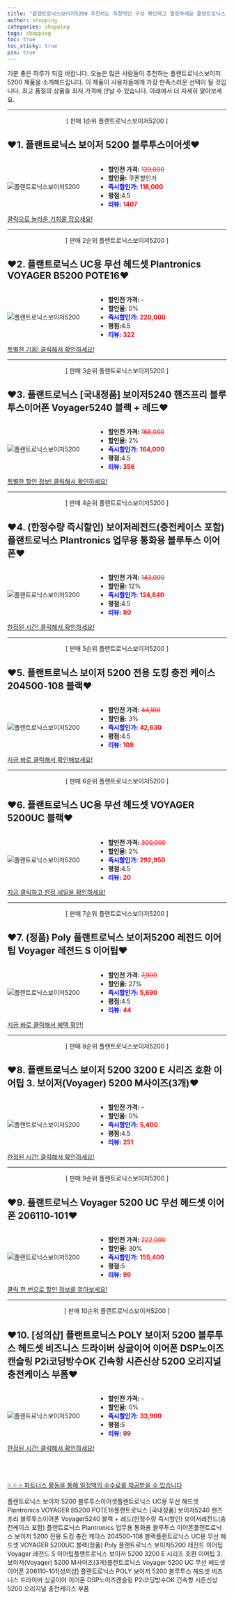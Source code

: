 ```yaml
---
title: "플랜트로닉스보이저5200 추천하는 독창적인 구성 확인하고 결정하세요 플랜트로닉스 보이저 5200 블루투스이어셋"
author: shopping
categories: shopping
tags: shopping
toc: true
toc_sticky: true
pin: true
---
```

기분 좋은 하루가 되길 바랍니다. 오늘은 많은 사람들이 추천하는 플랜트로닉스보이저5200 제품을 소개해드립니다. 이 제품이 사용자들에게 가장 만족스러운 선택이 될 것입니다. 최고 품질의 상품을 최저 가격에 만날 수 있습니다. 아래에서 더 자세히 알아보세요.

---
<p class="toplist" style="margin: 0 auto; display: block; width: fit-content;">[ 판매 1순위 플랜트로닉스보이저5200 ]</p>

<h2><strong>❤️1. 플랜트로닉스 보이저 5200 블루투스이어셋❤️</strong></h2>

<div style="display: flex; align-items: center;">
    <div style="flex: 0.4;">
        <img src="https://thumbnail7.coupangcdn.com/thumbnails/remote/230x230ex/image/retail/images/1062458418907247-74129651-201c-45b9-8e50-ca44e6cee4f2.png" alt="플랜트로닉스보이저5200" style="max-width: 100%;">
    </div>
    <div style="flex: 0.6; margin-left: 10px;">
        <ul>
            <li><strong>할인전 가격:</strong> <del style="color: red;">129,000</del></li>
            <li><strong>할인율:</strong> 쿠폰할인가</li>
            <li><span style='color:blue'><strong>즉시할인가:</strong></span> <span style='color:red'><strong>118,000</strong></span></li>
            <li><strong>평점:</strong>4.5</li>
            <li><span style='color:blue'><strong>리뷰:</strong></span> <span style='color:red'><strong>1407</strong></span></li>
        </ul>
    </div>
</div>
<div class="center">
    <a href="https://William4Davisa.github.io?lptag=AF9450613&subid=githubio&pageKey=7413328727&traceid=V0-153&itemId=19213433655&vendorItemId=75190795600" class="myButton">
        클릭으로 놀라운 기회를 잡으세요!
    </a>
</div>


---
<p class="toplist" style="margin: 0 auto; display: block; width: fit-content;">[ 판매 2순위 플랜트로닉스보이저5200 ]</p>

<h2><strong>❤️2. 플랜트로닉스 UC용 무선 헤드셋 Plantronics VOYAGER B5200 POTE16❤️</strong></h2>

<div style="display: flex; align-items: center;">
    <div style="flex: 0.4;">
        <img src="https://thumbnail6.coupangcdn.com/thumbnails/remote/230x230ex/image/retail/images/311827709567877-bfc90c9e-640d-485b-925a-aacf2d21b985.jpg" alt="플랜트로닉스보이저5200" style="max-width: 100%;">
    </div>
    <div style="flex: 0.6; margin-left: 10px;">
        <ul>
            <li><strong>할인전 가격:</strong> <del style="color: red;">-</del></li>
            <li><strong>할인율:</strong> 0%</li>
            <li><span style='color:blue'><strong>즉시할인가:</strong></span> <span style='color:red'><strong>220,000</strong></span></li>
            <li><strong>평점:</strong>4.5</li>
            <li><span style='color:blue'><strong>리뷰:</strong></span> <span style='color:red'><strong>322</strong></span></li>
        </ul>
    </div>
</div>
<div class="center">
    <a href="https://William4Davisa.github.io?lptag=AF9450613&subid=githubio&pageKey=339310610&traceid=V0-153&itemId=1080942253&vendorItemId=5582299826" class="myButton">
        특별한 기회! 클릭해서 확인하세요!
    </a>
</div>


---
<p class="toplist" style="margin: 0 auto; display: block; width: fit-content;">[ 판매 3순위 플랜트로닉스보이저5200 ]</p>

<h2><strong>❤️3. 플랜트로닉스 [국내정품] 보이저5240 핸즈프리 블루투스이어폰 Voyager5240 블랙 + 레드❤️</strong></h2>

<div style="display: flex; align-items: center;">
    <div style="flex: 0.4;">
        <img src="https://thumbnail10.coupangcdn.com/thumbnails/remote/230x230ex/image/operator/176981024/4c14a986-76b5-6adc-cd1a-0f1fcf4dc926.jpg" alt="플랜트로닉스보이저5200" style="max-width: 100%;">
    </div>
    <div style="flex: 0.6; margin-left: 10px;">
        <ul>
            <li><strong>할인전 가격:</strong> <del style="color: red;">168,000</del></li>
            <li><strong>할인율:</strong> 2%</li>
            <li><span style='color:blue'><strong>즉시할인가:</strong></span> <span style='color:red'><strong>164,000</strong></span></li>
            <li><strong>평점:</strong>4.5</li>
            <li><span style='color:blue'><strong>리뷰:</strong></span> <span style='color:red'><strong>356</strong></span></li>
        </ul>
    </div>
</div>
<div class="center">
    <a href="https://William4Davisa.github.io?lptag=AF9450613&subid=githubio&pageKey=50225753&traceid=V0-153&itemId=176981024&vendorItemId=3423053627" class="myButton">
        특별한 할인 정보! 클릭해서 확인하세요!
    </a>
</div>


---
<p class="toplist" style="margin: 0 auto; display: block; width: fit-content;">[ 판매 4순위 플랜트로닉스보이저5200 ]</p>

<h2><strong>❤️4. (한정수량 즉시할인) 보이저레전드(충전케이스 포함) 플랜트로닉스 Plantronics 업무용 통화용 블루투스 이어폰❤️</strong></h2>

<div style="display: flex; align-items: center;">
    <div style="flex: 0.4;">
        <img src="https://thumbnail10.coupangcdn.com/thumbnails/remote/230x230ex/image/operator/49241866/ce4af188-6729-670d-3c18-e79fba7cfb9d.jpg" alt="플랜트로닉스보이저5200" style="max-width: 100%;">
    </div>
    <div style="flex: 0.6; margin-left: 10px;">
        <ul>
            <li><strong>할인전 가격:</strong> <del style="color: red;">143,000</del></li>
            <li><strong>할인율:</strong> 12%</li>
            <li><span style='color:blue'><strong>즉시할인가:</strong></span> <span style='color:red'><strong>124,840</strong></span></li>
            <li><strong>평점:</strong>4.5</li>
            <li><span style='color:blue'><strong>리뷰:</strong></span> <span style='color:red'><strong>80</strong></span></li>
        </ul>
    </div>
</div>
<div class="center">
    <a href="https://William4Davisa.github.io?lptag=AF9450613&subid=githubio&pageKey=11422448&traceid=V0-153&itemId=49241866&vendorItemId=87100494209" class="myButton">
        한정된 시간! 클릭해서 확인하세요!
    </a>
</div>


---
<p class="toplist" style="margin: 0 auto; display: block; width: fit-content;">[ 판매 5순위 플랜트로닉스보이저5200 ]</p>

<h2><strong>❤️5. 플랜트로닉스 보이저 5200 전용 도킹 충전 케이스 204500-108 블랙❤️</strong></h2>

<div style="display: flex; align-items: center;">
    <div style="flex: 0.4;">
        <img src="https://thumbnail8.coupangcdn.com/thumbnails/remote/230x230ex/image/vendor_inventory/52d9/a894165c6f237d738354d3429ad60ba85bfb25ba1da5dda9445d1015df40.png" alt="플랜트로닉스보이저5200" style="max-width: 100%;">
    </div>
    <div style="flex: 0.6; margin-left: 10px;">
        <ul>
            <li><strong>할인전 가격:</strong> <del style="color: red;">44,100</del></li>
            <li><strong>할인율:</strong> 3%</li>
            <li><span style='color:blue'><strong>즉시할인가:</strong></span> <span style='color:red'><strong>42,630</strong></span></li>
            <li><strong>평점:</strong>4.5</li>
            <li><span style='color:blue'><strong>리뷰:</strong></span> <span style='color:red'><strong>109</strong></span></li>
        </ul>
    </div>
</div>
<div class="center">
    <a href="https://William4Davisa.github.io?lptag=AF9450613&subid=githubio&pageKey=7069954404&traceid=V0-153&itemId=17553923491&vendorItemId=84720762887" class="myButton">
        지금 바로 클릭해서 확인해보세요!
    </a>
</div>


---
<p class="toplist" style="margin: 0 auto; display: block; width: fit-content;">[ 판매 6순위 플랜트로닉스보이저5200 ]</p>

<h2><strong>❤️6. 플랜트로닉스 UC용 무선 헤드셋 VOYAGER 5200UC 블랙❤️</strong></h2>

<div style="display: flex; align-items: center;">
    <div style="flex: 0.4;">
        <img src="https://thumbnail7.coupangcdn.com/thumbnails/remote/230x230ex/image/vendor_inventory/77c7/6375ae0ab618777a877106942a07eebc761d10d462f280af429d1b265e2b.jpg" alt="플랜트로닉스보이저5200" style="max-width: 100%;">
    </div>
    <div style="flex: 0.6; margin-left: 10px;">
        <ul>
            <li><strong>할인전 가격:</strong> <del style="color: red;">300,000</del></li>
            <li><strong>할인율:</strong> 2%</li>
            <li><span style='color:blue'><strong>즉시할인가:</strong></span> <span style='color:red'><strong>292,950</strong></span></li>
            <li><strong>평점:</strong>4.5</li>
            <li><span style='color:blue'><strong>리뷰:</strong></span> <span style='color:red'><strong>20</strong></span></li>
        </ul>
    </div>
</div>
<div class="center">
    <a href="https://William4Davisa.github.io?lptag=AF9450613&subid=githubio&pageKey=7063728668&traceid=V0-153&itemId=17522059838&vendorItemId=84047456378" class="myButton">
        지금 클릭하고 한정 세일을 확인하세요!
    </a>
</div>


---
<p class="toplist" style="margin: 0 auto; display: block; width: fit-content;">[ 판매 7순위 플랜트로닉스보이저5200 ]</p>

<h2><strong>❤️7. (정품) Poly 플랜트로닉스 보이저5200 레전드 이어팁 Voyager 레전드 S 이어팁❤️</strong></h2>

<div style="display: flex; align-items: center;">
    <div style="flex: 0.4;">
        <img src="https://thumbnail9.coupangcdn.com/thumbnails/remote/230x230ex/image/vendor_inventory/ce67/a0b20749d9f3f4a914c87bce318551045e82356ec3886be4a3e93cac57e5.jpeg" alt="플랜트로닉스보이저5200" style="max-width: 100%;">
    </div>
    <div style="flex: 0.6; margin-left: 10px;">
        <ul>
            <li><strong>할인전 가격:</strong> <del style="color: red;">7,900</del></li>
            <li><strong>할인율:</strong> 27%</li>
            <li><span style='color:blue'><strong>즉시할인가:</strong></span> <span style='color:red'><strong>5,690</strong></span></li>
            <li><strong>평점:</strong>4.5</li>
            <li><span style='color:blue'><strong>리뷰:</strong></span> <span style='color:red'><strong>44</strong></span></li>
        </ul>
    </div>
</div>
<div class="center">
    <a href="https://William4Davisa.github.io?lptag=AF9450613&subid=githubio&pageKey=7730265603&traceid=V0-153&itemId=20770571745&vendorItemId=87840533318" class="myButton">
        지금 바로 클릭해서 혜택 확인!
    </a>
</div>


---
<p class="toplist" style="margin: 0 auto; display: block; width: fit-content;">[ 판매 8순위 플랜트로닉스보이저5200 ]</p>

<h2><strong>❤️8. 플랜트로닉스 보이저 5200 3200 E 시리즈 호환 이어팁 3. 보이저(Voyager) 5200 M사이즈(3개)❤️</strong></h2>

<div style="display: flex; align-items: center;">
    <div style="flex: 0.4;">
        <img src="https://thumbnail9.coupangcdn.com/thumbnails/remote/230x230ex/image/vendor_inventory/541c/57f844d79188bf11b178661147242baa22482b50506fc081dce68a49b0bd.jpg" alt="플랜트로닉스보이저5200" style="max-width: 100%;">
    </div>
    <div style="flex: 0.6; margin-left: 10px;">
        <ul>
            <li><strong>할인전 가격:</strong> <del style="color: red;">-</del></li>
            <li><strong>할인율:</strong> 0%</li>
            <li><span style='color:blue'><strong>즉시할인가:</strong></span> <span style='color:red'><strong>5,400</strong></span></li>
            <li><strong>평점:</strong>4.5</li>
            <li><span style='color:blue'><strong>리뷰:</strong></span> <span style='color:red'><strong>251</strong></span></li>
        </ul>
    </div>
</div>
<div class="center">
    <a href="https://William4Davisa.github.io?lptag=AF9450613&subid=githubio&pageKey=5814993944&traceid=V0-153&itemId=10017882775&vendorItemId=4817801518" class="myButton">
        한정된 시간! 클릭해서 확인하세요!
    </a>
</div>


---
<p class="toplist" style="margin: 0 auto; display: block; width: fit-content;">[ 판매 9순위 플랜트로닉스보이저5200 ]</p>

<h2><strong>❤️9. 플랜트로닉스 Voyager 5200 UC 무선 헤드셋 이어폰 206110-101❤️</strong></h2>

<div style="display: flex; align-items: center;">
    <div style="flex: 0.4;">
        <img src="https://thumbnail7.coupangcdn.com/thumbnails/remote/230x230ex/image/vendor_inventory/6145/f547e9d5f6d42d10df1348faa884d160e711543846cc281713ef5ba4ae8f.JPG" alt="플랜트로닉스보이저5200" style="max-width: 100%;">
    </div>
    <div style="flex: 0.6; margin-left: 10px;">
        <ul>
            <li><strong>할인전 가격:</strong> <del style="color: red;">222,000</del></li>
            <li><strong>할인율:</strong> 30%</li>
            <li><span style='color:blue'><strong>즉시할인가:</strong></span> <span style='color:red'><strong>155,400</strong></span></li>
            <li><strong>평점:</strong>5</li>
            <li><span style='color:blue'><strong>리뷰:</strong></span> <span style='color:red'><strong>99</strong></span></li>
        </ul>
    </div>
</div>
<div class="center">
    <a href="https://William4Davisa.github.io?lptag=AF9450613&subid=githubio&pageKey=8215566001&traceid=V0-153&itemId=23596928898&vendorItemId=90622768748" class="myButton">
        클릭 한 번으로 할인 정보를 알아보세요!
    </a>
</div>


---
<p class="toplist" style="margin: 0 auto; display: block; width: fit-content;">[ 판매 10순위 플랜트로닉스보이저5200 ]</p>

<h2><strong>❤️10. [성의샵] 플랜트로닉스 POLY 보이저 5200 블루투스 헤드셋 비즈니스 드라이버 싱글이어 이어폰 DSP노이즈캔슬링 P2i코딩방수OK 긴속항 시즌신상 5200 오리지널 충전케이스 부폼❤️</strong></h2>

<div style="display: flex; align-items: center;">
    <div style="flex: 0.4;">
        <img src="https://thumbnail6.coupangcdn.com/thumbnails/remote/230x230ex/image/vendor_inventory/6be2/2df530c959e6c5c6fd47e5aa5eb9832fcc9cdc25d4fc99b84421565b9f30.jpg" alt="플랜트로닉스보이저5200" style="max-width: 100%;">
    </div>
    <div style="flex: 0.6; margin-left: 10px;">
        <ul>
            <li><strong>할인전 가격:</strong> <del style="color: red;">-</del></li>
            <li><strong>할인율:</strong> 0%</li>
            <li><span style='color:blue'><strong>즉시할인가:</strong></span> <span style='color:red'><strong>33,900</strong></span></li>
            <li><strong>평점:</strong>5</li>
            <li><span style='color:blue'><strong>리뷰:</strong></span> <span style='color:red'><strong>99</strong></span></li>
        </ul>
    </div>
</div>
<div class="center">
    <a href="https://William4Davisa.github.io?lptag=AF9450613&subid=githubio&pageKey=8204664877&traceid=V0-153&itemId=23530617283&vendorItemId=90556923437" class="myButton">
        한정된 시간! 클릭해서 확인하세요!
    </a>
</div>

<br><br><br>[💦 💦 💦 파트너스 활동을 통해 일정액의 수수료를 제공받을 수 있습니다](https://link.coupang.com/a/bcpT2c)<br><br>플랜트로닉스 보이저 5200 블루투스이어셋플랜트로닉스 UC용 무선 헤드셋 Plantronics VOYAGER B5200 POTE16플랜트로닉스 [국내정품] 보이저5240 핸즈프리 블루투스이어폰 Voyager5240 블랙 + 레드(한정수량 즉시할인) 보이저레전드(충전케이스 포함) 플랜트로닉스 Plantronics 업무용 통화용 블루투스 이어폰플랜트로닉스 보이저 5200 전용 도킹 충전 케이스 204500-108 블랙플랜트로닉스 UC용 무선 헤드셋 VOYAGER 5200UC 블랙(정품) Poly 플랜트로닉스 보이저5200 레전드 이어팁 Voyager 레전드 S 이어팁플랜트로닉스 보이저 5200 3200 E 시리즈 호환 이어팁 3. 보이저(Voyager) 5200 M사이즈(3개)플랜트로닉스 Voyager 5200 UC 무선 헤드셋 이어폰 206110-101[성의샵] 플랜트로닉스 POLY 보이저 5200 블루투스 헤드셋 비즈니스 드라이버 싱글이어 이어폰 DSP노이즈캔슬링 P2i코딩방수OK 긴속항 시즌신상 5200 오리지널 충전케이스 부폼